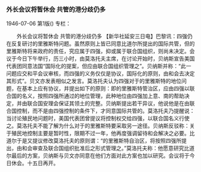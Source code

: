 ### 外长会议将暂休会  共管的港分歧仍多

1946-07-06
第1版()
专栏：

　　外长会议将暂休会
    共管的港分歧仍多
    【新华社延安三日电】巴黎讯：四强仍在反复研讨的里雅斯特问题。虽然原则上皆已同意比道尔所提出的国际共管，但的里雅斯特将来政府的责任，究应属于四强，抑或属于联合国组织，则尚未决定。会议于今日下午举行，历三小时，由莫洛托夫主席，在讨论开始时，贝纳斯宣告美国代表团同意法国“国际化的提案，但应由联合国组织管理之”。贝纳斯并称：“此一问题应交和平会议审核，而四强的义务仅仅是协议，国际化的原则，由和会去决定其形式”。贝文亦发表相似之发言。莫洛托夫认为四强对于的里雅斯特的地位问题，在基本上应有协议，并提出如下的原则：即的里雅斯特管治区，应由四强以联合国的名义，按照四强所通过的地位管理，此种地位由四强加上意、南的帮助决定，并由联合国安理会保证其领土的完整。贝纳斯提出若干异议，他说他是在由联合国控制，而不是由四强控制的条件下，才同意国际共管的。莫洛托夫乃提醒说：当讨论殖民地问题时，美国代表团曾提议将控制权交给四强，以联合国名义行使之。莫洛托夫不能了解为什么对于的里雅斯特要采取另一途径。贝纳斯反驳称：关于殖民地控制主要是暂时性，限期不过一年，他再度强调留待和会解决之必要。比道尔于是又提议修改莫洛托夫的原则谓：“的里雅斯特自治区，将按照四强所提出，由和会审查及联合国组织批准后之形式管理之。”莫洛托夫称：他愿意研究比道尔最后的方案，贝纳斯与贝文亦同意在他们方面对此方案也加以研究。会议将于今日休会。十五日再开。
